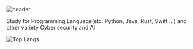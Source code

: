 ![header](https://capsule-render.vercel.app/api?type=waving&height=300&color=gradient&text=Welcome,)

Study for Programming Language(etc. Python, Java, Rust, Swift ...) 
and other variety Cyber security and AI

![Top Langs](https://github-readme-stats.vercel.app/api/top-langs/?username=TomGorani&layout=compact)
